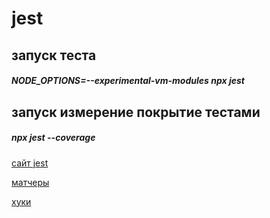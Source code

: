 # jest

## запуск теста
##### NODE_OPTIONS=--experimental-vm-modules npx jest

## запуск измерение покрытие тестами
##### npx jest --coverage

[сайт jest](https://jestjs.io)

[матчеры](https://jestjs.io/ru/docs/expect)

[хуки](https://jestjs.io/docs/api#methods)
